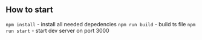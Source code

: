 ## How to start

`npm install` - install all needed depedencies
`npm run build` - build ts file
`npm run start` - start dev server on port 3000